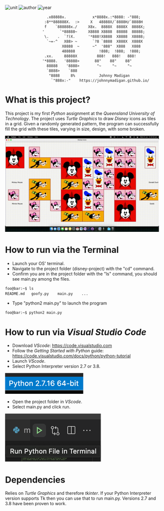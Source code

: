 ![unit](https://img.shields.io/badge/IFB104-Building%20IT%20Systems-ff69b4?style=plastic)
![author](https://img.shields.io/badge/Author-Johnny%20Madigan-yellow?style=plastic)
![year](https://img.shields.io/badge/Year-2019-lightgrey?style=plastic)

                       .x88888x.            x*8888x.:*8888: -"888;
                      :8**888888X.  :>     X   48888X/`8888H/`8888H
                      f    `888888x./     X8x.  8888X  8888X  8888X;
                     '       `*88888~     X8888 X8888  88888  88888;
                      \.    .  `?)X.      '*888!X8888  X8888  X8888;
                       `~=-^   X88> ~       `?8 `8888  X888X  X888X
                              X8888  ~      ~"  '888"  X888   X888
                              488888           !888;  !888;  !888;
                      .xx.     88888X         888!   888!   888!
                     '*8888.   '88888>       88"    88"    88"
                       88888    '8888>        "~     "~     "~
                       `8888>    `888                           
                        "8888     8%           Johnny Madigan
                         `"888x:-"    https://johnnymadigan.github.io/

# What is this project?
This project is my first *Python* assignment at the *Queensland University of Technology*. The project uses *Turtle Graphics* to draw *Disney* icons as tiles in a grid. Given a randomly generated pattern, the program can successfully fill the grid with these tiles, varying in size, design, with some broken.

![run button](/img/eg.gif)


# How to run via the Terminal
- Launch your OS' terminal.
- Navigate to the project folder (disney-project) with the "cd" command.
- Confirm you are in the project folder with the "ls" command, you should see main.py among the files.

```zsh
foo@bar:~$ ls
README.md   goofy.py    main.py    ...
```

- Type "python2 main.py" to launch the program

```zsh
foo@bar:~$ python2 main.py
```

# How to run via *Visual Studio Code*
- Download *VScode*: https://code.visualstudio.com
- Follow the *Getting Started with Python* guide: https://code.visualstudio.com/docs/python/python-tutorial
- Launch *VScode*.
- Select Python Interpreter version 2.7 or 3.8.

![run button](/img/py-version.png)

- Open the project folder in *VScode*.
- Select main.py and click run.

![run button](/img/run-button.png)

# Dependencies
Relies on *Turtle Graphics* and therefore *tkinter*. If your Python Interpreter version supports Tk then you can use that to run main.py. Versions 2.7 and 3.8 have been proven to work.
